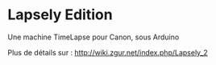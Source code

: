 Lapsely Edition
=====================================

Une machine TimeLapse pour Canon, sous Arduino

Plus de détails sur : http://wiki.zgur.net/index.php/Lapsely_2

